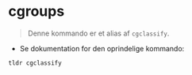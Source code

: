 # cgroups

> Denne kommando er et alias af `cgclassify`.

- Se dokumentation for den oprindelige kommando:

`tldr cgclassify`
